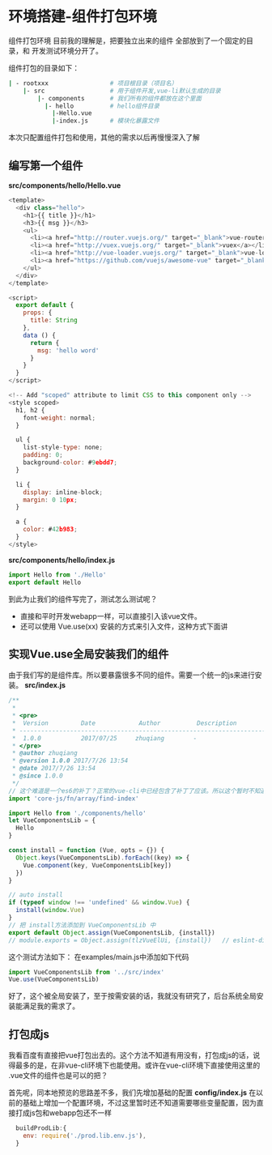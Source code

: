 # 环境搭建-组件打包环境

组件打包环境 目前我的理解是，把要独立出来的组件 全部放到了一个固定的目录，和 开发测试环境分开了。

组件打包的目录如下：
```bash
| - rootxxx                 # 项目根目录（项目名）
    |- src                  # 用于组件开发,vue-li默认生成的目录
        |- components       # 我们所有的组件都放在这个里面 
          |- hello          # hello组件目录
            |-Hello.vue     
            |-index.js      # 模块化暴露文件
```

本次只配置组件打包和使用，其他的需求以后再慢慢深入了解

## 编写第一个组件
**src/components/hello/Hello.vue**
```javascript
<template>
  <div class="hello">
    <h1>{{ title }}</h1>
    <h3>{{ msg }}</h3>
    <ul>
      <li><a href="http://router.vuejs.org/" target="_blank">vue-router</a></li>
      <li><a href="http://vuex.vuejs.org/" target="_blank">vuex</a></li>
      <li><a href="http://vue-loader.vuejs.org/" target="_blank">vue-loader</a></li>
      <li><a href="https://github.com/vuejs/awesome-vue" target="_blank">awesome-vue</a></li>
    </ul>
  </div>
</template>

<script>
  export default {
    props: {
      title: String
    },
    data () {
      return {
        msg: 'hello word'
      }
    }
  }
</script>

<!-- Add "scoped" attribute to limit CSS to this component only -->
<style scoped>
  h1, h2 {
    font-weight: normal;
  }

  ul {
    list-style-type: none;
    padding: 0;
    background-color: #9ebdd7;
  }

  li {
    display: inline-block;
    margin: 0 10px;
  }

  a {
    color: #42b983;
  }
</style>

```
**src/components/hello/index.js**
```javascript
import Hello from './Hello'
export default Hello
```

到此为止我们的组件写完了，测试怎么测试呢？

* 直接和平时开发webapp一样，可以直接引入该vue文件。
* 还可以使用 Vue.use(xx) 安装的方式来引入文件，这种方式下面讲

## 实现Vue.use全局安装我们的组件
由于我们写的是组件库。所以要暴露很多不同的组件。需要一个统一的js来进行安装。
**src/index.js**
```javascript
/**
 *
 * <pre>
 *  Version         Date            Author          Description
 * ---------------------------------------------------------------------------------------
 *  1.0.0           2017/07/25     zhuqiang        -
 * </pre>
 * @author zhuqiang
 * @version 1.0.0 2017/7/26 13:54
 * @date 2017/7/26 13:54
 * @since 1.0.0
 */
// 这个难道是一个es6的补丁？正常的vue-cli中已经包含了补丁了应该。所以这个暂时不知道去掉后怎么重现故障
import 'core-js/fn/array/find-index'

import Hello from './components/hello'
let VueComponentsLib = {
  Hello
}

const install = function (Vue, opts = {}) {
  Object.keys(VueComponentsLib).forEach((key) => {
    Vue.component(key, VueComponentsLib[key])
  })
}

// auto install
if (typeof window !== 'undefined' && window.Vue) {
  install(window.Vue)
}
// 把 install方法添加到 VueComponentsLib 中
export default Object.assign(VueComponentsLib, {install})
// module.exports = Object.assign(tlzVueElUi, {install})   // eslint-disable-line no-undef

```

这个测试方法如下：
在examples/main.js中添加如下代码
```javascript
import VueComponentsLib from '../src/index'
Vue.use(VueComponentsLib)
```
好了，这个被全局安装了，至于按需安装的话，我就没有研究了，后台系统全局安装能满足我的需求了。

## 打包成js
我看百度有直接把vue打包出去的。这个方法不知道有用没有，打包成js的话，说得最多的是，在非vue-cli环境下也能使用。或许在vue-cli环境下直接使用这里的 .vue文件的组件也是可以的把？

首先呢，同本地预览的思路差不多，我们先增加基础的配置
**config/index.js**
在以前的基础上增加一个配置环境，不过这里暂时还不知道需要哪些变量配置，因为直接打成js包和webapp包还不一样
```javascript
  buildProdLib:{
    env: require('./prod.lib.env.js'),
  }
```
